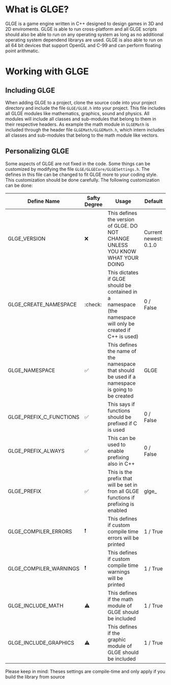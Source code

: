 # What is GLGE?
GLGE is a game engine written in C++ designed to design games in 3D and 2D enviroments. GLGE is able to run cross-platform and all GLGE scripts should also be able to run on any operating system as long as no additional operating system dependend librarys are used. GLGE is also able to run on all 64 bit devices that support OpenGL and C-99 and can perform floating point arithmatic. 

# Working with GLGE
## Including GLGE
When adding GLGE to a project, clone the source code into your project directory and include the file `GLGE/GLGE.h` into your project. This file includes all GLGE modules like mathematics, graphics, sound and physics. All modules will include all classes and sub-modules that belong to them in their respective headers. As example the math module in `GLGEMath` is included through the header file `GLGEMath/GLGEMath.h`, which intern includes all classes and sub-modules that belong to the math module like vectors. 

## Personalizing GLGE
Some aspects of GLGE are not fixed in the code. Some things can be customized by modifying the file `GLGE/GLGECore/GLGESettings.h`. The defines in this file can be changed to fit GLGE more to your coding style. This customization should be done carefully. The following customization can be done:

| Define Name | Safty Degree | Usage | Default |
|-------------|--------------|-------|---------|
| GLGE_VERSION | :x: | This defines the version of GLGE. DO NOT CHANGE UNLESS YOU KNOW WHAT YOUR DOING | Current newest: 0.1.0 |
| GLGE_CREATE_NAMESPACE | :check: | This dictates if GLGE should be contained in a namespace (the namespace will only be created if C++ is used) | 0 / False |
| GLGE_NAMESPACE | :white_check_mark: | This defines the name of the namespace that should be used if a namespace is going to be created | GLGE |
| GLGE_PREFIX_C_FUNCTIONS | :white_check_mark: | This says if functions should be prefixed if C is used | 0 / False |
| GLGE_PREFIX_ALWAYS | :white_check_mark: | This can be used to enable prefixing also in C++ | 0 / False |
| GLGE_PREFIX | :white_check_mark: | This is the prefix that will be set in fron all GLGE functions if prefixing is enabled | glge_ | 
| GLGE_COMPILER_ERRORS | :exclamation: | This defines if custom compile time errors will be printed | 1 / True |
| GLGE_COMPILER_WARNINGS | :exclamation: | This defines if custom compile time warnings will be printed | 1 / True |
| GLGE_INCLUDE_MATH | :warning: | This defines if the math module of GLGE should be included | 1 / True |
| GLGE_INCLUDE_GRAPHICS | :warning: | This defines if the graphic module of GLGE should be included | 1 / True |

Please keep in mind: Theses settings are compile-time and only apply if you build the library from source